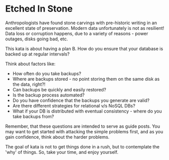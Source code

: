 # Etched In Stone

Anthropologists have found stone carvings with pre-historic writing in an excellent state of
preservation. Modern data unfortunately is not as resilient! Data loss or corruption happens,
due to a variety of reasons - power outages, disks going bad, etc.

This kata is about having a plan B. How do you ensure that your database is backed up at regular intervals?

Think about factors like:
- How often do you take backups?
- Where are backups stored - no point storing them on the same disk as the data, right?!
- Can backups be quickly and easily restored?
- Is the backup process automated?
- Do you have confidence that the backups you generate are valid?
- Are there different strategies for relational v/s NoSQL DBs?
- What if your DB is distributed with eventual consistency - where do you take backups from?

Remember, that these questions are intended to serve as guide posts. You may want to get started
with attacking the simple problems first, and as you gain confidence, think about the harder problems.

The goal of kata is not to get things done in a rush, but to contemplate the 'why' of things. So,
take your time, and enjoy yourself.
